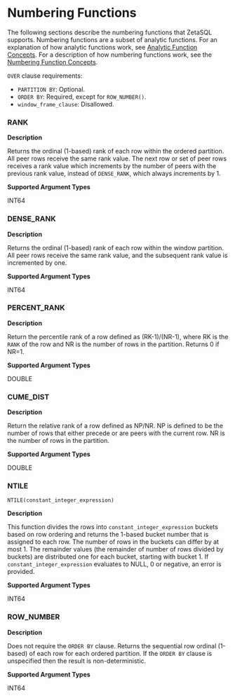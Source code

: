

# Numbering Functions

The following sections describe the numbering functions that ZetaSQL
supports. Numbering functions are a subset of analytic functions. For an
explanation of how analytic functions work, see
[Analytic Function Concepts][analytic-function-concepts]. For a
description of how numbering functions work, see the
[Numbering Function Concepts][numbering-function-concepts].

`OVER` clause requirements:

+ `PARTITION BY`: Optional.
+ `ORDER BY`: Required, except for `ROW_NUMBER()`.
+ `window_frame_clause`: Disallowed.

### RANK

**Description**

Returns the ordinal (1-based) rank of each row within the ordered partition.
All peer rows receive the same rank value. The next row or set of peer rows
receives a rank value which increments by the number of peers with the previous
rank value, instead of `DENSE_RANK`, which always increments by 1.

**Supported Argument Types**

INT64

### DENSE_RANK

**Description**

Returns the ordinal (1-based) rank of each row within the window partition.
All peer rows receive the same rank value, and the subsequent rank value is
incremented by one.

**Supported Argument Types**

INT64

### PERCENT_RANK

**Description**

Return the percentile rank of a row defined as (RK-1)/(NR-1), where RK is
the <code>RANK</code> of the row and NR is the number of rows in the partition.
Returns 0 if NR=1.

**Supported Argument Types**

DOUBLE

### CUME_DIST

**Description**

Return the relative rank of a row defined as NP/NR. NP is defined to be the
number of rows that either precede or are peers with the current row. NR is the
number of rows in the partition.

**Supported Argument Types**

DOUBLE

### NTILE

```
NTILE(constant_integer_expression)
```

**Description**

This function divides the rows into <code>constant_integer_expression</code>
buckets based on row ordering and returns the 1-based bucket number that is
assigned to each row. The number of rows in the buckets can differ by at most 1.
The remainder values (the remainder of number of rows divided by buckets) are
distributed one for each bucket, starting with bucket 1. If
<code>constant_integer_expression</code> evaluates to NULL, 0 or negative, an
error is provided.

**Supported Argument Types**

INT64

### ROW_NUMBER

**Description**

Does not require the <code>ORDER BY</code> clause. Returns the sequential
row ordinal (1-based) of each row for each ordered partition. If the
<code>ORDER BY</code> clause is unspecified then the result is
non-deterministic.

**Supported Argument Types**

INT64

[analytic-function-concepts]: https://github.com/google/zetasql/blob/master/docs/analytic-function-concepts
[numbering-function-concepts]: https://github.com/google/zetasql/blob/master/docs/analytic-function-concepts#numbering_function_concepts

